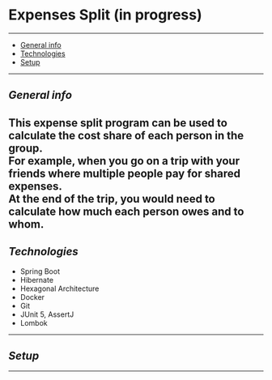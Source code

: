 # Expenses Split (in progress)

---
* [General info](#general-info)
* [Technologies](#technologies)
* [Setup](#setup)
---

## ***General info***

This expense split program can be used to calculate the cost share of each person in the group.<br>
For example, when you go on a trip with your friends where multiple people pay for shared expenses.<br>
At the end of the trip, you would need to calculate how much each person owes and to whom.
---

## ***Technologies***
- Spring Boot
- Hibernate
- Hexagonal Architecture
- Docker
- Git
- JUnit 5, AssertJ
- Lombok
---

## ***Setup***

---